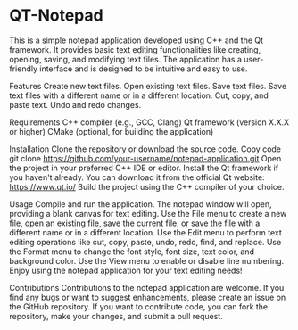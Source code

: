 # QT-Notepad
This is a simple notepad application developed using C++ and the Qt framework. It provides basic text editing functionalities like creating, opening, saving, and modifying text files. The application has a user-friendly interface and is designed to be intuitive and easy to use.

Features
Create new text files.
Open existing text files.
Save text files.
Save text files with a different name or in a different location.
Cut, copy, and paste text.
Undo and redo changes.

Requirements
C++ compiler (e.g., GCC, Clang)
Qt framework (version X.X.X or higher)
CMake (optional, for building the application)


Installation
Clone the repository or download the source code.
Copy code
git clone https://github.com/your-username/notepad-application.git
Open the project in your preferred C++ IDE or editor.
Install the Qt framework if you haven't already. You can download it from the official Qt website: https://www.qt.io/
Build the project using the C++ compiler of your choice.

Usage
Compile and run the application.
The notepad window will open, providing a blank canvas for text editing.
Use the File menu to create a new file, open an existing file, save the current file, or save the file with a different name or in a different location.
Use the Edit menu to perform text editing operations like cut, copy, paste, undo, redo, find, and replace.
Use the Format menu to change the font style, font size, text color, and background color.
Use the View menu to enable or disable line numbering.
Enjoy using the notepad application for your text editing needs!

Contributions
Contributions to the notepad application are welcome. If you find any bugs or want to suggest enhancements, please create an issue on the GitHub repository. If you want to contribute code, you can fork the repository, make your changes, and submit a pull request.

